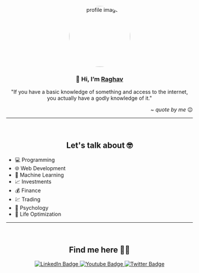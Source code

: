 <!-- Profile Picture -->
<p align="center">
  <a href="https://getbootstrap.com/">
    <img src="https://drive.google.com/uc?export=download&id=1CVwa_RTxmFAywUI7aaL4ovfGi2BIBAHp" alt="profile image" height="165"
    style="border-radius: 100%">
  </a>
</p>
<!-- Name and tagline -->
<h3 align="center">👋 Hi, I’m <a href="https://raghavkharbanda.com" target="_blank">Raghav</a></h3>

<p align="center">
  "If you have a basic knowledge of something and access to the internet, you actually have a godly knowledge of it."
</p>
<p align="right"><i>~ quote by me </i>😉</p>

---
<br>
<h2 align="center">Let's talk about 🤓</h2>

* 💻 Programming
* 🌐 Web Development
* 🤖 Machine Learning
* 📈 Investments
* 💰 Finance
* 💹 Trading
* 🧠 Psychology
* 🧘 Life Optimization

---
<br>
<h2 align="center">Find me here 👨‍💻</h2>

<p align="center">
  <a href="https://www.linkedin.com/in/raghavkharbanda/">
    <img src="https://img.shields.io/badge/LinkedIn-blue?style=for-the-badge&logo=linkedin&logoColor=white" alt="LinkedIn Badge"/>
  </a>
  <a href="https://vulcancoder.com">
    <img src="https://img.shields.io/badge/Blog-red?style=for-the-badge&logo=Bloglovin&logoColor=white" alt="Youtube Badge"/>
  </a>
  <a href="https://twitter.com/vulcancoder">
    <img src="https://img.shields.io/badge/Twitter-blue?style=for-the-badge&logo=twitter&logoColor=white" alt="Twitter Badge"/>
  </a>
</p>
